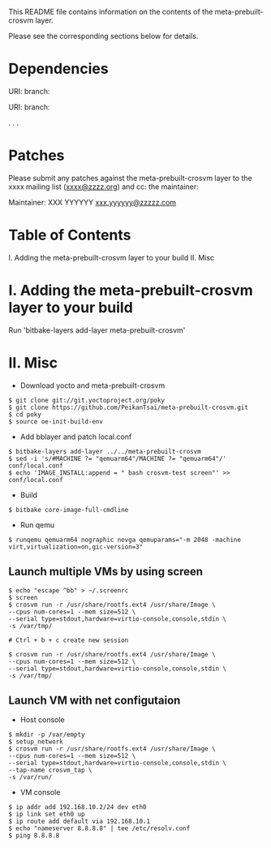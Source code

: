 This README file contains information on the contents of the meta-prebuilt-crosvm layer.

Please see the corresponding sections below for details.

Dependencies
============

  URI: <first dependency>
  branch: <branch name>

  URI: <second dependency>
  branch: <branch name>

  .
  .
  .

Patches
=======

Please submit any patches against the meta-prebuilt-crosvm layer to the xxxx mailing list (xxxx@zzzz.org)
and cc: the maintainer:

Maintainer: XXX YYYYYY <xxx.yyyyyy@zzzzz.com>

Table of Contents
=================

  I. Adding the meta-prebuilt-crosvm layer to your build
 II. Misc


I. Adding the meta-prebuilt-crosvm layer to your build
=================================================

Run 'bitbake-layers add-layer meta-prebuilt-crosvm'

II. Misc
========

- Download yocto and meta-prebuilt-crosvm
```
$ git clone git://git.yoctoproject.org/poky
$ git clone https://github.com/PeikanTsai/meta-prebuilt-crosvm.git
$ cd poky
$ source oe-init-build-env
```

- Add bblayer and patch local.conf
```
$ bitbake-layers add-layer ../../meta-prebuilt-crosvm
$ sed -i 's/#MACHINE ?= "qemuarm64"/MACHINE ?= "qemuarm64"/' conf/local.conf
$ echo 'IMAGE_INSTALL:append = " bash crosvm-test screen"' >> conf/local.conf
```
- Build
```
$ bitbake core-image-full-cmdline
```
- Run qemu
```
$ runqemu qemuarm64 nographic novga qemuparams="-m 2048 -machine virt,virtualization=on,gic-version=3"
```
## Launch multiple VMs by using screen
```
$ echo "escape ^bb" > ~/.screenrc
$ screen
$ crosvm run -r /usr/share/rootfs.ext4 /usr/share/Image \
--cpus num-cores=1 --mem size=512 \
--serial type=stdout,hardware=virtio-console,console,stdin \
-s /var/tmp/

# Ctrl + b + c create new session

$ crosvm run -r /usr/share/rootfs.ext4 /usr/share/Image \
--cpus num-cores=1 --mem size=512 \
--serial type=stdout,hardware=virtio-console,console,stdin \
-s /var/tmp/
```
## Launch VM with net configutaion
- Host console
```
$ mkdir -p /var/empty
$ setup_network
$ crosvm run -r /usr/share/rootfs.ext4 /usr/share/Image \
--cpus num-cores=1 --mem size=512 \
--serial type=stdout,hardware=virtio-console,console,stdin \
--tap-name crosvm_tap \
-s /var/run/
```
- VM console
```
$ ip addr add 192.168.10.2/24 dev eth0
$ ip link set eth0 up
$ ip route add default via 192.168.10.1
$ echo "nameserver 8.8.8.8" | tee /etc/resolv.conf
$ ping 8.8.8.8
```
